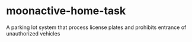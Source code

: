 # moonactive-home-task
A parking lot system that process license plates and prohibits entrance of unauthorized vehicles
